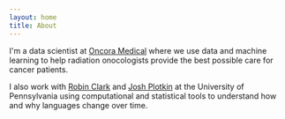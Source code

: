 ```yaml
---
layout: home
title: About
---
```



I'm a data scientist at [Oncora Medical](https://oncoramedical.com/) where we use data and machine learning to
 help radiation onocologists provide the best possible care for cancer patients.

I also work with [Robin Clark](http://www.ling.upenn.edu/~rclark/Site/Welcome.html)
 and [Josh Plotkin](http://mathbio.sas.upenn.edu/) at the University of Pennsylvania
using computational and statistical tools to understand how and why languages  change over time.  


